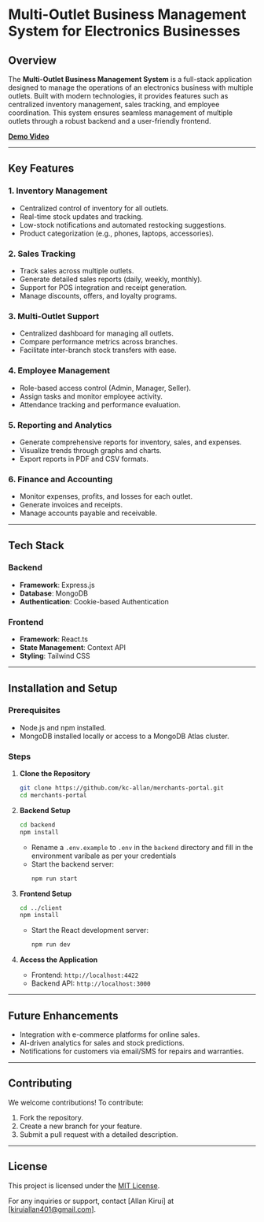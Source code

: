 # Multi-Outlet Business Management System for Electronics Businesses  

## Overview  
The **Multi-Outlet Business Management System** is a full-stack application designed to manage the operations of an electronics business with multiple outlets. Built with modern technologies, it provides features such as centralized inventory management, sales tracking, and employee coordination. This system ensures seamless management of multiple outlets through a robust backend and a user-friendly frontend.  

[**Demo Video**](https://drive.google.com/file/d/17cVOS-g3pTg8EZ0x6XXC0KRgNvCKUxtb/view?usp=sharing)

---

## Key Features  

### **1. Inventory Management**  
   - Centralized control of inventory for all outlets.  
   - Real-time stock updates and tracking.  
   - Low-stock notifications and automated restocking suggestions.  
   - Product categorization (e.g., phones, laptops, accessories).  

### **2. Sales Tracking**  
   - Track sales across multiple outlets.  
   - Generate detailed sales reports (daily, weekly, monthly).  
   - Support for POS integration and receipt generation.  
   - Manage discounts, offers, and loyalty programs.  

### **3. Multi-Outlet Support**  
   - Centralized dashboard for managing all outlets.  
   - Compare performance metrics across branches.  
   - Facilitate inter-branch stock transfers with ease.  

### **4. Employee Management**  
   - Role-based access control (Admin, Manager, Seller).  
   - Assign tasks and monitor employee activity.  
   - Attendance tracking and performance evaluation.  

### **5. Reporting and Analytics**  
   - Generate comprehensive reports for inventory, sales, and expenses.  
   - Visualize trends through graphs and charts.  
   - Export reports in PDF and CSV formats.  

### **6. Finance and Accounting**  
   - Monitor expenses, profits, and losses for each outlet.  
   - Generate invoices and receipts.  
   - Manage accounts payable and receivable.  

---

## Tech Stack  

### **Backend**  
- **Framework**: Express.js  
- **Database**: MongoDB  
- **Authentication**: Cookie-based Authentication  

### **Frontend**  
- **Framework**: React.ts  
- **State Management**: Context API  
- **Styling**: Tailwind CSS

---

## Installation and Setup  

### Prerequisites  
- Node.js and npm installed.  
- MongoDB installed locally or access to a MongoDB Atlas cluster.  

### Steps  

1. **Clone the Repository**  
   ```bash  
   git clone https://github.com/kc-allan/merchants-portal.git  
   cd merchants-portal  
   ```  

2. **Backend Setup**  
   ```bash  
   cd backend  
   npm install  
   ```  
   - Rename a `.env.example` to `.env` in the `backend` directory and fill in the environment varibale as per your credentials 
   - Start the backend server:  
     ```bash  
     npm run start  
     ```  

3. **Frontend Setup**  
   ```bash  
   cd ../client  
   npm install  
   ```  
   - Start the React development server:  
     ```bash  
     npm run dev  
     ```  

4. **Access the Application**  
   - Frontend: `http://localhost:4422`  
   - Backend API: `http://localhost:3000`  

---

## Future Enhancements  
- Integration with e-commerce platforms for online sales.  
- AI-driven analytics for sales and stock predictions.  
- Notifications for customers via email/SMS for repairs and warranties.  

---

## Contributing  
We welcome contributions! To contribute:  
1. Fork the repository.  
2. Create a new branch for your feature.  
3. Submit a pull request with a detailed description.  

---

## License  
This project is licensed under the [MIT License](LICENSE).  

For any inquiries or support, contact [Allan Kirui] at [kiruiallan401@gmail.com].  
